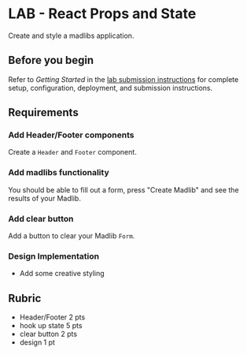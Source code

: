 # LAB - React Props and State

Create and style a madlibs application.

## Before you begin

Refer to *Getting Started*  in the [lab submission instructions](../../../reference/submission-instructions/labs/README.md) for complete setup, configuration, deployment, and submission instructions.

## Requirements

### Add Header/Footer components

Create a `Header` and `Footer` component.

### Add madlibs functionality

You should be able to fill out a form, press "Create Madlib" and
see the results of your Madlib.

### Add clear button

Add a button to clear your Madlib `Form`.

### Design Implementation

* Add some creative styling

## Rubric

* Header/Footer 2 pts
* hook up state 5 pts
* clear button 2 pts
* design 1 pt
